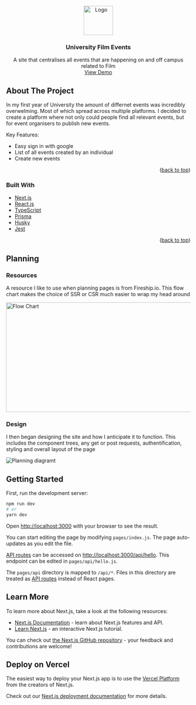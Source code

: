 <div id="top"></div>

<!-- PROJECT LOGO -->
<br />
<div align="center">
    <img src="https://www.canterburybid.co.uk/wp-content/uploads/2018/07/UKC-logo.jpg" alt="Logo" width="80" height="80">

  <h3 align="center">University Film Events</h3>

  <p align="center">
    A site that centralises all events that are happening on and off campus related to Film
    <br />
    <a href="#">View Demo</a>
  </p>
</div>


<!-- ABOUT THE PROJECT -->
## About The Project

In my first year of University the amount of differnet events was incredibly overwelming. Most of which spread across multiple platforms. I decided to create a platform where not only could people find all relevant events, but for event organisers to publish new events. 

Key Features:
* Easy sign in with google
* List of all events created by an individual
* Create new events

<p align="right">(<a href="#top">back to top</a>)</p>

### Built With

* [Next.js](https://nextjs.org/)
* [React.js](https://reactjs.org/)
* [TypeScript](https://www.typescriptlang.org/)
* [Prisma](https://www.prisma.io/)
* [Husky](https://typicode.github.io/husky/#/)
* [Jest](https://jestjs.io/)


<p align="right">(<a href="#top">back to top</a>)</p>

## Planning

### Resources

A resource I like to use when planning pages is from Fireship.io. This flow chart makes the choice of SSR or CSR much easier to wrap my head around

<img src="https://fireship.io/courses/react-next-firebase/img/next-ssr-flowchart.png" width="600" height="300" alt="Flow Chart">

<br />

### Design

I then began designing the site and how I anticipate it to function. This includes the component trees, any get or post requests, authentification, styling and overall layout of the page 

<img src="https://i.imgur.com/zN6jUsS.png" alt="Planning diagramt">

## Getting Started

First, run the development server:

```bash
npm run dev
# or
yarn dev
```

Open [http://localhost:3000](http://localhost:3000) with your browser to see the result.

You can start editing the page by modifying `pages/index.js`. The page auto-updates as you edit the file.

[API routes](https://nextjs.org/docs/api-routes/introduction) can be accessed on [http://localhost:3000/api/hello](http://localhost:3000/api/hello). This endpoint can be edited in `pages/api/hello.js`.

The `pages/api` directory is mapped to `/api/*`. Files in this directory are treated as [API routes](https://nextjs.org/docs/api-routes/introduction) instead of React pages.

## Learn More

To learn more about Next.js, take a look at the following resources:

- [Next.js Documentation](https://nextjs.org/docs) - learn about Next.js features and API.
- [Learn Next.js](https://nextjs.org/learn) - an interactive Next.js tutorial.

You can check out [the Next.js GitHub repository](https://github.com/vercel/next.js/) - your feedback and contributions are welcome!

## Deploy on Vercel

The easiest way to deploy your Next.js app is to use the [Vercel Platform](https://vercel.com/new?utm_medium=default-template&filter=next.js&utm_source=create-next-app&utm_campaign=create-next-app-readme) from the creators of Next.js.

Check out our [Next.js deployment documentation](https://nextjs.org/docs/deployment) for more details.